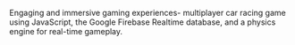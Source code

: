 Engaging and immersive gaming experiences- multiplayer car racing game using JavaScript, the Google Firebase Realtime database, and a physics engine for real-time gameplay.
